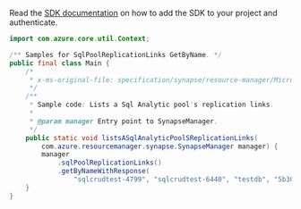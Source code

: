 Read the [SDK documentation](https://github.com/Azure/azure-sdk-for-java/blob/azure-resourcemanager-synapse_1.0.0-beta.6/sdk/synapse/azure-resourcemanager-synapse/README.md) on how to add the SDK to your project and authenticate.

```java
import com.azure.core.util.Context;

/** Samples for SqlPoolReplicationLinks GetByName. */
public final class Main {
    /*
     * x-ms-original-file: specification/synapse/resource-manager/Microsoft.Synapse/stable/2021-06-01/examples/SqlPoolReplicationLinks_GetByName.json
     */
    /**
     * Sample code: Lists a Sql Analytic pool's replication links.
     *
     * @param manager Entry point to SynapseManager.
     */
    public static void listsASqlAnalyticPoolSReplicationLinks(
        com.azure.resourcemanager.synapse.SynapseManager manager) {
        manager
            .sqlPoolReplicationLinks()
            .getByNameWithResponse(
                "sqlcrudtest-4799", "sqlcrudtest-6440", "testdb", "5b301b68-03f6-4b26-b0f4-73ebb8634238", Context.NONE);
    }
}
```
